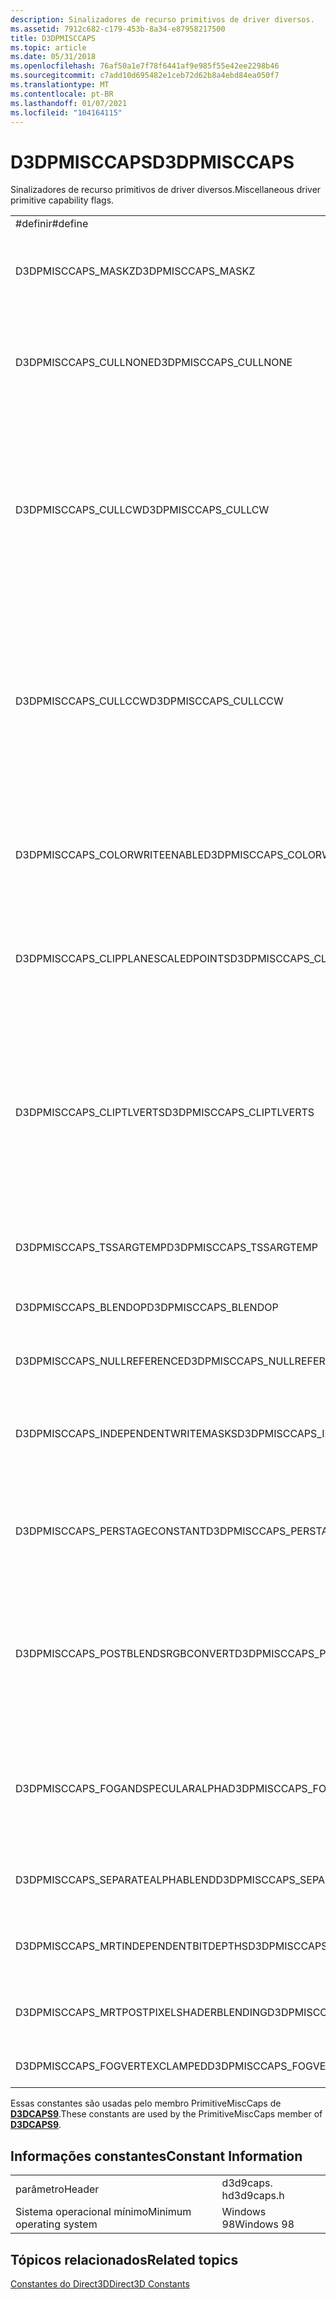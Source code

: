 ```yaml
---
description: Sinalizadores de recurso primitivos de driver diversos.
ms.assetid: 7912c682-c179-453b-8a34-e87958217500
title: D3DPMISCCAPS
ms.topic: article
ms.date: 05/31/2018
ms.openlocfilehash: 76af50a1e7f78f6441af9e985f55e42ee2298b46
ms.sourcegitcommit: c7add10d695482e1ceb72d62b8a4ebd84ea050f7
ms.translationtype: MT
ms.contentlocale: pt-BR
ms.lasthandoff: 01/07/2021
ms.locfileid: "104164115"
---
```

# <a name="d3dpmisccaps"></a><span data-ttu-id="14190-103">D3DPMISCCAPS</span><span class="sxs-lookup"><span data-stu-id="14190-103">D3DPMISCCAPS</span></span>

<span data-ttu-id="14190-104">Sinalizadores de recurso primitivos de driver diversos.</span><span class="sxs-lookup"><span data-stu-id="14190-104">Miscellaneous driver primitive capability flags.</span></span>



<table>
<colgroup>
<col style="width: 33%" />
<col style="width: 33%" />
<col style="width: 33%" />
</colgroup>
<tbody>
<tr class="odd">
<td><span data-ttu-id="14190-105">#definir</span><span class="sxs-lookup"><span data-stu-id="14190-105">#define</span></span></td>
<td><span data-ttu-id="14190-106">Valor</span><span class="sxs-lookup"><span data-stu-id="14190-106">Value</span></span></td>
<td><span data-ttu-id="14190-107">Descrição</span><span class="sxs-lookup"><span data-stu-id="14190-107">Description</span></span></td>
</tr>
<tr class="even">
<td><span data-ttu-id="14190-108">D3DPMISCCAPS_MASKZ</span><span class="sxs-lookup"><span data-stu-id="14190-108">D3DPMISCCAPS_MASKZ</span></span></td>
<td><span data-ttu-id="14190-109">0x00000002L</span><span class="sxs-lookup"><span data-stu-id="14190-109">0x00000002L</span></span></td>
<td><span data-ttu-id="14190-110">O dispositivo pode habilitar e desabilitar a modificação do buffer de profundidade em operações de pixel.</span><span class="sxs-lookup"><span data-stu-id="14190-110">Device can enable and disable modification of the depth buffer on pixel operations.</span></span></td>
</tr>
<tr class="odd">
<td><span data-ttu-id="14190-111">D3DPMISCCAPS_CULLNONE</span><span class="sxs-lookup"><span data-stu-id="14190-111">D3DPMISCCAPS_CULLNONE</span></span></td>
<td><span data-ttu-id="14190-112">0x00000010L</span><span class="sxs-lookup"><span data-stu-id="14190-112">0x00000010L</span></span></td>
<td><span data-ttu-id="14190-113">O driver não executa a remoção de triângulo.</span><span class="sxs-lookup"><span data-stu-id="14190-113">The driver does not perform triangle culling.</span></span> <span data-ttu-id="14190-114">Isso corresponde ao membro de D3DCULL_NONE do tipo enumerado <a href="/windows/desktop/direct3d9/d3dcull"><strong>D3DCULL</strong></a> .</span><span class="sxs-lookup"><span data-stu-id="14190-114">This corresponds to the D3DCULL_NONE member of the <a href="/windows/desktop/direct3d9/d3dcull"><strong>D3DCULL</strong></a> enumerated type.</span></span></td>
</tr>
<tr class="even">
<td><span data-ttu-id="14190-115">D3DPMISCCAPS_CULLCW</span><span class="sxs-lookup"><span data-stu-id="14190-115">D3DPMISCCAPS_CULLCW</span></span></td>
<td><span data-ttu-id="14190-116">0x00000020L</span><span class="sxs-lookup"><span data-stu-id="14190-116">0x00000020L</span></span></td>
<td><span data-ttu-id="14190-117">O driver dá suporte à seleção de triângulo no sentido horário por meio do estado de D3DRS_CULLMODE.</span><span class="sxs-lookup"><span data-stu-id="14190-117">The driver supports clockwise triangle culling through the D3DRS_CULLMODE state.</span></span> <span data-ttu-id="14190-118">(Isso se aplica somente a primitivas de triângulo.) Esse sinalizador corresponde ao membro de D3DCULL_CW do tipo enumerado <a href="/windows/desktop/direct3d9/d3dcull"><strong>D3DCULL</strong></a> .</span><span class="sxs-lookup"><span data-stu-id="14190-118">(This applies only to triangle primitives.) This flag corresponds to the D3DCULL_CW member of the <a href="/windows/desktop/direct3d9/d3dcull"><strong>D3DCULL</strong></a> enumerated type.</span></span></td>
</tr>
<tr class="odd">
<td><span data-ttu-id="14190-119">D3DPMISCCAPS_CULLCCW</span><span class="sxs-lookup"><span data-stu-id="14190-119">D3DPMISCCAPS_CULLCCW</span></span></td>
<td><span data-ttu-id="14190-120">0x00000040L</span><span class="sxs-lookup"><span data-stu-id="14190-120">0x00000040L</span></span></td>
<td><span data-ttu-id="14190-121">O driver dá suporte à seleção no sentido anti-horário por meio do estado de D3DRS_CULLMODE.</span><span class="sxs-lookup"><span data-stu-id="14190-121">The driver supports counterclockwise culling through the D3DRS_CULLMODE state.</span></span> <span data-ttu-id="14190-122">(Isso se aplica somente a primitivas de triângulo.) Esse sinalizador corresponde ao membro de D3DCULL_CCW do tipo enumerado <a href="/windows/desktop/direct3d9/d3dcull"><strong>D3DCULL</strong></a> .</span><span class="sxs-lookup"><span data-stu-id="14190-122">(This applies only to triangle primitives.) This flag corresponds to the D3DCULL_CCW member of the <a href="/windows/desktop/direct3d9/d3dcull"><strong>D3DCULL</strong></a> enumerated type.</span></span></td>
</tr>
<tr class="even">
<td><span data-ttu-id="14190-123">D3DPMISCCAPS_COLORWRITEENABLE</span><span class="sxs-lookup"><span data-stu-id="14190-123">D3DPMISCCAPS_COLORWRITEENABLE</span></span></td>
<td><span data-ttu-id="14190-124">0x00000100L</span><span class="sxs-lookup"><span data-stu-id="14190-124">0x00000100L</span></span></td>
<td><span data-ttu-id="14190-125">O dispositivo dá suporte a gravações por canal para o buffer de cores de destino de renderização por meio do estado de D3DRS_COLORWRITEENABLE.</span><span class="sxs-lookup"><span data-stu-id="14190-125">Device supports per-channel writes for the render-target color buffer through the D3DRS_COLORWRITEENABLE state.</span></span></td>
</tr>
<tr class="odd">
<td><span data-ttu-id="14190-126">D3DPMISCCAPS_CLIPPLANESCALEDPOINTS</span><span class="sxs-lookup"><span data-stu-id="14190-126">D3DPMISCCAPS_CLIPPLANESCALEDPOINTS</span></span></td>
<td><span data-ttu-id="14190-127">0x00000200L</span><span class="sxs-lookup"><span data-stu-id="14190-127">0x00000200L</span></span></td>
<td><span data-ttu-id="14190-128">O dispositivo corta corretamente os pontos dimensionados de tamanho maior que 1,0 para os planos de recorte definidos pelo usuário.</span><span class="sxs-lookup"><span data-stu-id="14190-128">Device correctly clips scaled points of size greater than 1.0 to user-defined clipping planes.</span></span></td>
</tr>
<tr class="even">
<td><span data-ttu-id="14190-129">D3DPMISCCAPS_CLIPTLVERTS</span><span class="sxs-lookup"><span data-stu-id="14190-129">D3DPMISCCAPS_CLIPTLVERTS</span></span></td>
<td><span data-ttu-id="14190-130">0x00000200L</span><span class="sxs-lookup"><span data-stu-id="14190-130">0x00000200L</span></span></td>
<td><span data-ttu-id="14190-131">Os clipes de dispositivo transformam primitivas de vértice.</span><span class="sxs-lookup"><span data-stu-id="14190-131">Device clips post-transformed vertex primitives.</span></span> <span data-ttu-id="14190-132">Especifique D3DUSAGE_DONOTCLIP quando o pipeline não deve fazer recorte.</span><span class="sxs-lookup"><span data-stu-id="14190-132">Specify D3DUSAGE_DONOTCLIP when the pipeline should not do any clipping.</span></span> <span data-ttu-id="14190-133">Nesse caso, pode ser necessário recortar o software adicional no momento do desenho, exigindo que o buffer de vértice esteja na memória do sistema.</span><span class="sxs-lookup"><span data-stu-id="14190-133">For this case, additional software clipping may need to be performed at draw time, requiring the vertex buffer to be in system memory.</span></span><br/></td>
</tr>
<tr class="odd">
<td><span data-ttu-id="14190-134">D3DPMISCCAPS_TSSARGTEMP</span><span class="sxs-lookup"><span data-stu-id="14190-134">D3DPMISCCAPS_TSSARGTEMP</span></span></td>
<td><span data-ttu-id="14190-135">0x00000400L</span><span class="sxs-lookup"><span data-stu-id="14190-135">0x00000400L</span></span></td>
<td><span data-ttu-id="14190-136">O dispositivo dá suporte a <a href="d3dta.md">D3DTA</a> para registro temporário.</span><span class="sxs-lookup"><span data-stu-id="14190-136">Device supports <a href="d3dta.md">D3DTA</a> for temporary register.</span></span></td>
</tr>
<tr class="even">
<td><span data-ttu-id="14190-137">D3DPMISCCAPS_BLENDOP</span><span class="sxs-lookup"><span data-stu-id="14190-137">D3DPMISCCAPS_BLENDOP</span></span></td>
<td><span data-ttu-id="14190-138">0x00000800L</span><span class="sxs-lookup"><span data-stu-id="14190-138">0x00000800L</span></span></td>
<td><span data-ttu-id="14190-139">O dispositivo dá suporte a operações de mesclagem alfa diferentes de D3DBLENDOP_ADD.</span><span class="sxs-lookup"><span data-stu-id="14190-139">Device supports alpha-blending operations other than D3DBLENDOP_ADD.</span></span></td>
</tr>
<tr class="odd">
<td><span data-ttu-id="14190-140">D3DPMISCCAPS_NULLREFERENCE</span><span class="sxs-lookup"><span data-stu-id="14190-140">D3DPMISCCAPS_NULLREFERENCE</span></span></td>
<td><span data-ttu-id="14190-141">0x00000100L</span><span class="sxs-lookup"><span data-stu-id="14190-141">0x00000100L</span></span></td>
<td><span data-ttu-id="14190-142">Um dispositivo de referência que não é renderizado.</span><span class="sxs-lookup"><span data-stu-id="14190-142">A reference device that does not render.</span></span></td>
</tr>
<tr class="even">
<td><span data-ttu-id="14190-143">D3DPMISCCAPS_INDEPENDENTWRITEMASKS</span><span class="sxs-lookup"><span data-stu-id="14190-143">D3DPMISCCAPS_INDEPENDENTWRITEMASKS</span></span></td>
<td><span data-ttu-id="14190-144">0x00004000L</span><span class="sxs-lookup"><span data-stu-id="14190-144">0x00004000L</span></span></td>
<td><span data-ttu-id="14190-145">O dispositivo dá suporte a máscaras de gravação independentes para várias texturas de elementos ou vários destinos de renderização.</span><span class="sxs-lookup"><span data-stu-id="14190-145">Device supports independent write masks for multiple element textures or multiple render targets.</span></span></td>
</tr>
<tr class="odd">
<td><span data-ttu-id="14190-146">D3DPMISCCAPS_PERSTAGECONSTANT</span><span class="sxs-lookup"><span data-stu-id="14190-146">D3DPMISCCAPS_PERSTAGECONSTANT</span></span></td>
<td><span data-ttu-id="14190-147">0x00008000L</span><span class="sxs-lookup"><span data-stu-id="14190-147">0x00008000L</span></span></td>
<td><span data-ttu-id="14190-148">O dispositivo dá suporte a constantes por estágio.</span><span class="sxs-lookup"><span data-stu-id="14190-148">Device supports per-stage constants.</span></span> <span data-ttu-id="14190-149">Consulte D3DTSS_CONSTANT em <a href="/windows/desktop/direct3d9/d3dtexturestagestatetype"><strong>D3DTEXTURESTAGESTATETYPE</strong></a>.</span><span class="sxs-lookup"><span data-stu-id="14190-149">See D3DTSS_CONSTANT in <a href="/windows/desktop/direct3d9/d3dtexturestagestatetype"><strong>D3DTEXTURESTAGESTATETYPE</strong></a>.</span></span></td>
</tr>
<tr class="even">
<td><span data-ttu-id="14190-150">D3DPMISCCAPS_POSTBLENDSRGBCONVERT</span><span class="sxs-lookup"><span data-stu-id="14190-150">D3DPMISCCAPS_POSTBLENDSRGBCONVERT</span></span></td>
<td><span data-ttu-id="14190-151">0x00200000L</span><span class="sxs-lookup"><span data-stu-id="14190-151">0x00200000L</span></span></td>
<td><span data-ttu-id="14190-152">O dispositivo dá suporte à conversão para sRGB após a mesclagem.</span><span class="sxs-lookup"><span data-stu-id="14190-152">Device supports conversion to sRGB after blending.</span></span> 
<table>
<tbody>
<tr class="odd">
<td><span data-ttu-id="14190-153">Diferenças entre o Direct3D 9 e o Direct3D 9Ex:</span><span class="sxs-lookup"><span data-stu-id="14190-153">Differences between Direct3D 9 and Direct3D 9Ex:</span></span><br/> <span data-ttu-id="14190-154">Esse sinalizador está disponível somente no Direct3D 9Ex.</span><span class="sxs-lookup"><span data-stu-id="14190-154">This flag is available in Direct3D 9Ex only.</span></span><br/></td>
</tr>
</tbody>
</table>

<p> </p></td>
</tr>
<tr class="odd">
<td><span data-ttu-id="14190-155">D3DPMISCCAPS_FOGANDSPECULARALPHA</span><span class="sxs-lookup"><span data-stu-id="14190-155">D3DPMISCCAPS_FOGANDSPECULARALPHA</span></span></td>
<td><span data-ttu-id="14190-156">0x00010000L</span><span class="sxs-lookup"><span data-stu-id="14190-156">0x00010000L</span></span></td>
<td><span data-ttu-id="14190-157">O dispositivo dá suporte a sombra separada e alfa especular Alpha.</span><span class="sxs-lookup"><span data-stu-id="14190-157">Device supports separate fog and specular alpha.</span></span> <span data-ttu-id="14190-158">Muitos dispositivos usam o canal alfa especular para armazenar o fator de neblina.</span><span class="sxs-lookup"><span data-stu-id="14190-158">Many devices use the specular alpha channel to store the fog factor.</span></span></td>
</tr>
<tr class="even">
<td><span data-ttu-id="14190-159">D3DPMISCCAPS_SEPARATEALPHABLEND</span><span class="sxs-lookup"><span data-stu-id="14190-159">D3DPMISCCAPS_SEPARATEALPHABLEND</span></span></td>
<td><span data-ttu-id="14190-160">0x00020000L</span><span class="sxs-lookup"><span data-stu-id="14190-160">0x00020000L</span></span></td>
<td><span data-ttu-id="14190-161">O dispositivo dá suporte a configurações de mesclagem separadas para o canal alfa.</span><span class="sxs-lookup"><span data-stu-id="14190-161">Device supports separate blend settings for the alpha channel.</span></span></td>
</tr>
<tr class="odd">
<td><span data-ttu-id="14190-162">D3DPMISCCAPS_MRTINDEPENDENTBITDEPTHS</span><span class="sxs-lookup"><span data-stu-id="14190-162">D3DPMISCCAPS_MRTINDEPENDENTBITDEPTHS</span></span></td>
<td><span data-ttu-id="14190-163">0x00040000L</span><span class="sxs-lookup"><span data-stu-id="14190-163">0x00040000L</span></span></td>
<td><span data-ttu-id="14190-164">O dispositivo dá suporte a diferentes profundidades de bits para vários destinos de renderização.</span><span class="sxs-lookup"><span data-stu-id="14190-164">Device supports different bit depths for multiple render targets.</span></span></td>
</tr>
<tr class="even">
<td><span data-ttu-id="14190-165">D3DPMISCCAPS_MRTPOSTPIXELSHADERBLENDING</span><span class="sxs-lookup"><span data-stu-id="14190-165">D3DPMISCCAPS_MRTPOSTPIXELSHADERBLENDING</span></span></td>
<td><span data-ttu-id="14190-166">0x00080000L</span><span class="sxs-lookup"><span data-stu-id="14190-166">0x00080000L</span></span></td>
<td><span data-ttu-id="14190-167">O dispositivo dá suporte a operações de sombreador pós-pixel para vários destinos de renderização.</span><span class="sxs-lookup"><span data-stu-id="14190-167">Device supports post-pixel shader operations for multiple render targets.</span></span></td>
</tr>
<tr class="odd">
<td><span data-ttu-id="14190-168">D3DPMISCCAPS_FOGVERTEXCLAMPED</span><span class="sxs-lookup"><span data-stu-id="14190-168">D3DPMISCCAPS_FOGVERTEXCLAMPED</span></span></td>
<td><span data-ttu-id="14190-169">0x00100000L</span><span class="sxs-lookup"><span data-stu-id="14190-169">0x00100000L</span></span></td>
<td><span data-ttu-id="14190-170">Fator de mistura de dispositivo coloca de neblina por vértice.</span><span class="sxs-lookup"><span data-stu-id="14190-170">Device clamps fog blend factor per vertex.</span></span></td>
</tr>
</tbody>
</table>



 

<span data-ttu-id="14190-171">Essas constantes são usadas pelo membro PrimitiveMiscCaps de [**D3DCAPS9**](/windows/desktop/api/D3D9Caps/ns-d3d9caps-d3dcaps9).</span><span class="sxs-lookup"><span data-stu-id="14190-171">These constants are used by the PrimitiveMiscCaps member of [**D3DCAPS9**](/windows/desktop/api/D3D9Caps/ns-d3d9caps-d3dcaps9).</span></span>

## <a name="constant-information"></a><span data-ttu-id="14190-172">Informações constantes</span><span class="sxs-lookup"><span data-stu-id="14190-172">Constant Information</span></span>



|                          |            |
|--------------------------|------------|
| <span data-ttu-id="14190-173">parâmetro</span><span class="sxs-lookup"><span data-stu-id="14190-173">Header</span></span>                   | <span data-ttu-id="14190-174">d3d9caps. h</span><span class="sxs-lookup"><span data-stu-id="14190-174">d3d9caps.h</span></span> |
| <span data-ttu-id="14190-175">Sistema operacional mínimo</span><span class="sxs-lookup"><span data-stu-id="14190-175">Minimum operating system</span></span> | <span data-ttu-id="14190-176">Windows 98</span><span class="sxs-lookup"><span data-stu-id="14190-176">Windows 98</span></span> |



 

## <a name="related-topics"></a><span data-ttu-id="14190-177">Tópicos relacionados</span><span class="sxs-lookup"><span data-stu-id="14190-177">Related topics</span></span>

<dl> <dt>

[<span data-ttu-id="14190-178">Constantes do Direct3D</span><span class="sxs-lookup"><span data-stu-id="14190-178">Direct3D Constants</span></span>](dx9-graphics-reference-d3d-constants.md)
</dt> </dl>

 

 
